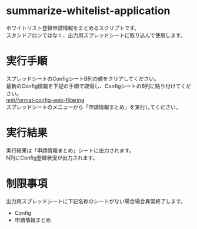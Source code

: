 # summarize-whitelist-application
ホワイトリスト登録申請情報をまとめるスクリプトです。  
スタンドアロンではなく、出力用スプレッドシートに取り込んで使用します。  
# 実行手順
スプレッドシートのConfigシートB列の値をクリアしてください。  
最新のConfig情報を下記の手順で取得し、ConfigシートのB列に貼り付けてください。  
[nnh/format-config-web-filtering](https://github.com/nnh/format-config-web-filtering)  
スプレッドシートのメニューから「申請情報まとめ」を実行してください。  
# 実行結果
実行結果は「申請情報まとめ」シートに出力されます。  
N列にConfig登録状況が出力されます。  
# 制限事項
出力用スプレッドシートに下記名称のシートがない場合場合異常終了します。
- Config
- 申請情報まとめ
